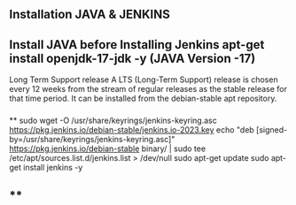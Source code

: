 Installation JAVA & JENKINS
-----
Install JAVA before Installing Jenkins
apt-get install openjdk-17-jdk -y (JAVA Version -17)
-----
Long Term Support release
A LTS (Long-Term Support) release is chosen every 12 weeks from the stream of regular releases as the stable release for that time period. 
It can be installed from the debian-stable apt repository.
###
**
sudo wget -O /usr/share/keyrings/jenkins-keyring.asc \
  https://pkg.jenkins.io/debian-stable/jenkins.io-2023.key
echo "deb [signed-by=/usr/share/keyrings/jenkins-keyring.asc]" \
  https://pkg.jenkins.io/debian-stable binary/ | sudo tee \
  /etc/apt/sources.list.d/jenkins.list > /dev/null
sudo apt-get update
sudo apt-get install jenkins -y
###
**
------

